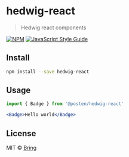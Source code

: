 # hedwig-react

> Hedwig react components

[![NPM](https://img.shields.io/npm/v/hedwig-react.svg)](https://www.npmjs.com/package/hedwig-react) [![JavaScript Style Guide](https://img.shields.io/badge/code_style-standard-brightgreen.svg)](https://standardjs.com)

## Install

```bash
npm install --save hedwig-react
```

## Usage

```jsx
import { Badge } from '@posten/hedwig-react'

<Badge>Hello world</Badge>
```

## License

MIT © [Bring](https://github.com/Bring)
